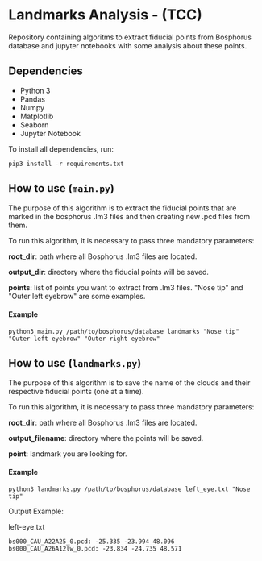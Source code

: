# Landmarks Analysis - (TCC)

Repository containing algoritms to extract fiducial points from Bosphorus database and jupyter notebooks with some analysis about these points.

## Dependencies

- Python 3
- Pandas
- Numpy
- Matplotlib
- Seaborn
- Jupyter Notebook

To install all dependencies, run:

```
pip3 install -r requirements.txt
```

## How to use (`main.py`)

The purpose of this algorithm is to extract the fiducial points that are marked in the bosphorus .lm3 files and then creating new .pcd files from them.

To run this algorithm, it is necessary to pass three mandatory parameters:

**root_dir**: path where all Bosphorus .lm3 files are located.

**output_dir**: directory where the fiducial points will be saved.

**points**: list of points you want to extract from .lm3 files. "Nose tip" and "Outer left eyebrow" are some examples.

#### Example

```
python3 main.py /path/to/bosphorus/database landmarks "Nose tip" "Outer left eyebrow" "Outer right eyebrow"
```

## How to use (`landmarks.py`)

The purpose of this algorithm is to save the name of the clouds and their respective fiducial points (one at a time). 

To run this algorithm, it is necessary to pass three mandatory parameters:

**root_dir**: path where all Bosphorus .lm3 files are located.

**output_filename**: directory where the points will be saved.

**point**: landmark you are looking for.

#### Example

```
python3 landmarks.py /path/to/bosphorus/database left_eye.txt "Nose tip"
```

Output Example:

left-eye.txt

```
bs000_CAU_A22A25_0.pcd: -25.335 -23.994 48.096
bs000_CAU_A26A12lw_0.pcd: -23.834 -24.735 48.571
```
